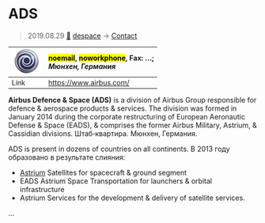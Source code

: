 # ADS
> 2019.08.29 [🚀](../index/index.md) [despace](index.md) → [Contact](contact.md)

|[![](f/contact/a/ads_logo1_thumb.jpg)](f/contact/a/ads_logo1.png)|<mark>noemail</mark>, <mark>noworkphone</mark>, Fax: …;<br> *Мюнхен, Германия*|
|:--|:--|
|Link|<https://www.airbus.com/>|

**Airbus Defence & Space (ADS)** is a division of Airbus Group responsible for defence & aerospace products & services. The division was formed in January 2014 during the corporate restructuring of European Aeronautic Defense & Space (EADS), & comprises the former Airbus Military, Astrium, & Cassidian divisions. Штаб‑квартира. Мюнхен, Германия.

ADS is present in dozens of countries on all continents. В 2013 году образовано в результате слияния:

   - [Astrium](zz_astrium.md) Satellites for spacecraft & ground segment
   - EADS Astrium Space Transportation for launchers & orbital infrastructure
   - Astrium Services for the development & delivery of satellite services.


<p style="page-break-after:always"> </p>

…
